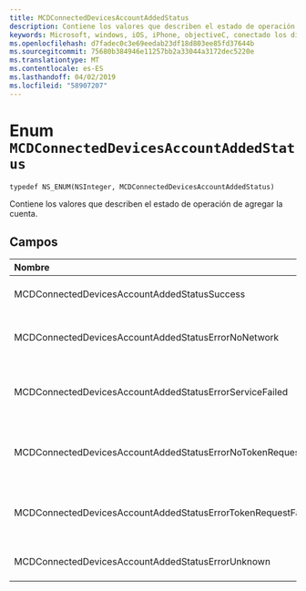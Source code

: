 ```yaml
---
title: MCDConnectedDevicesAccountAddedStatus
description: Contiene los valores que describen el estado de operación de agregar la cuenta.
keywords: Microsoft, windows, iOS, iPhone, objectiveC, conectado los dispositivos, proyecto Roma
ms.openlocfilehash: d7fadec0c3e69eedab23df18d803ee85fd37644b
ms.sourcegitcommit: 75680b384946e11257bb2a33044a3172dec5220e
ms.translationtype: MT
ms.contentlocale: es-ES
ms.lasthandoff: 04/02/2019
ms.locfileid: "58907207"
---
```

# <a name="enum-mcdconnecteddevicesaccountaddedstatus"></a>Enum `MCDConnectedDevicesAccountAddedStatus`

```
typedef NS_ENUM(NSInteger, MCDConnectedDevicesAccountAddedStatus)
```  
Contiene los valores que describen el estado de operación de agregar la cuenta.

## <a name="fields"></a>Campos

| Nombre                              |   Valor     | Descripción |
|:----------------------------------|:------|:-------------------------------|
| MCDConnectedDevicesAccountAddedStatusSuccess | 0 | La cuenta se agregó correctamente a la plataforma. |
| MCDConnectedDevicesAccountAddedStatusErrorNoNetwork | 1 | Error en la operación de cuenta desde que Roma no detectó ningún acceso a la red. |
| MCDConnectedDevicesAccountAddedStatusErrorServiceFailed | 2 | Error en la operación de cuenta como Roma no pudo ponerse en contacto con los servicios web. |
| MCDConnectedDevicesAccountAddedStatusErrorNoTokenRequestSubscriber | 3 | Error en la operación de cuenta dado que la aplicación no suscribirse al evento AccessTokenRequested. |
| MCDConnectedDevicesAccountAddedStatusErrorTokenRequestFailed | 4 | Error en la operación de cuenta dado que la aplicación no pudo devolver un token cuando se solicita. |
| MCDConnectedDevicesAccountAddedStatusErrorUnknown | 5 | Error en la operación de cuenta por razones desconocidas. |
